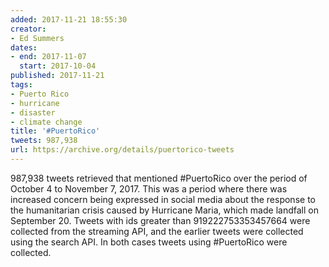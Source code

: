 ```yaml
---
added: 2017-11-21 18:55:30
creator:
- Ed Summers
dates:
- end: 2017-11-07
  start: 2017-10-04
published: 2017-11-21
tags:
- Puerto Rico
- hurricane
- disaster
- climate change
title: '#PuertoRico'
tweets: 987,938
url: https://archive.org/details/puertorico-tweets
---
```


987,938 tweets retrieved that mentioned #PuertoRico over the period of October 4 to November 7, 2017. This was a period where there was increased concern being expressed in social media about the response to the humanitarian crisis caused by Hurricane Maria, which made landfall on September 20. Tweets with ids greater than 919222753353457664 were collected from the streaming API, and the earlier tweets were collected using the search API. In both cases tweets using #PuertoRico were collected.
